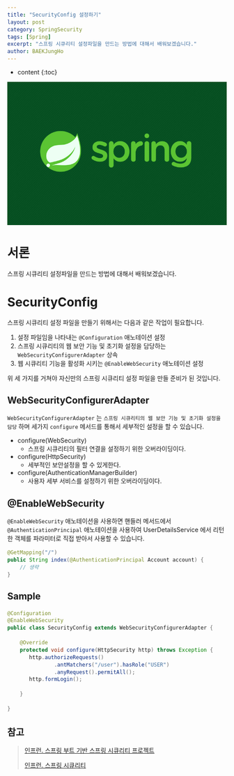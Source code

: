 ```yaml
---
title: "SecurityConfig 설정하기"
layout: post
category: SpringSecurity
tags: [Spring]
excerpt: "스프링 시큐리티 설정파일을 만드는 방법에 대해서 배워보겠습니다."
author: BAEKJungHo
---
```


* content
{:toc}

![logo](/images/posts/logo/SPRING.jpg)

# 서론

스프링 시큐리티 설정파일을 만드는 방법에 대해서 배워보겠습니다.

# SecurityConfig

스프링 시큐리티 설정 파일을 만들기 위해서는 다음과 같은 작업이 필요합니다.

1. 설정 파일임을 나타내는 `@Configuration` 애노테이션 설정
2. 스프링 시큐리티의 웹 보안 기능 및 초기화 설정을 담당하는 `WebSecurityConfigurerAdapter` 상속
3. 웹 시큐리티 기능을 활성화 시키는 `@EnableWebSecurity` 애노테이션 설정

위 세 가지를 거쳐야 자신만의 스프링 시큐리티 설정 파일을 만들 준비가 된 것입니다. 

## WebSecurityConfigurerAdapter

`WebSecurityConfigurerAdapter` 는 `스프링 시큐리티의 웹 보안 기능 및 초기화 설정을 담당` 하며 세가지 `configure` 메서드를 통해서 세부적인 설정을 할 수 있습니다.

- configure(WebSecurity)
    - 스프링 시큐리티의 필터 연결을 설정하기 위한 오버라이딩이다.
- configure(HttpSecurity)
    - 세부적인 보안설정을 할 수 있게한다.
- configure(AuthenticationManagerBuilder)
    - 사용자 세부 서비스를 설정하기 위한 오버라이딩이다.

## @EnableWebSecurity

`@EnableWebSecurity` 애노테이션을 사용하면 핸들러 메서드에서 `@AuthenticationPrincipal` 애노테이션을 사용하여 UserDetailsService 에서 리턴한 객체를 파라미터로 직접 받아서 사용할 수 있습니다.

```java
@GetMapping("/")
public String index(@AuthenticationPrincipal Account account) {
    // 생략
}
```

## Sample

```java
@Configuration
@EnableWebSecurity
public class SecurityConfig extends WebSecurityConfigurerAdapter {

    @Override
    protected void configure(HttpSecurity http) throws Exception {
       http.authorizeRequests()
               .antMatchers("/user").hasRole("USER")
               .anyRequest().permitAll();
       http.formLogin();

    }

}
```

## 참고

> [인프런. 스프링 부트 기반 스프링 시큐리티 프로젝트](#)
>
> [인프런. 스프링 시큐리티](#)